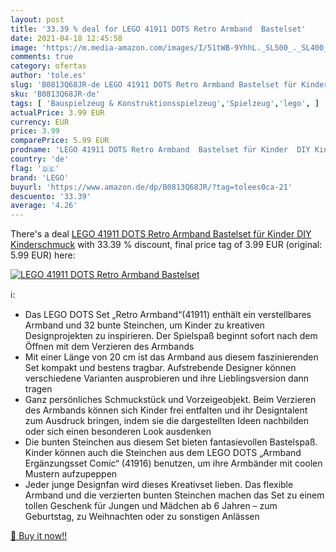 ```yaml
---
layout: post
title: '33.39 % deal for LEGO 41911 DOTS Retro Armband  Bastelset'
date: 2021-04-18 12:45:58
image: 'https://m.media-amazon.com/images/I/51tWB-9YhhL._SL500_._SL400_.jpg'
comments: true
category: ofertas
author: 'tole.es'
slug: 'B0813Q68JR-de LEGO 41911 DOTS Retro Armband Bastelset für Kinder DIY...'
sku: 'B0813Q68JR-de'
tags: [ 'Bauspielzeug & Konstruktionsspielzeug','Spielzeug','lego', ]
actualPrice: 3.99 EUR
currency: EUR
price: 3.99
comparePrice: 5.99 EUR
prodname: 'LEGO 41911 DOTS Retro Armband  Bastelset für Kinder  DIY Kinderschmuck'
country: 'de'
flag: '🇩🇪'
brand: 'LEGO'
buyurl: 'https://www.amazon.de/dp/B0813Q68JR/?tag=tolees0ca-21'
descuento: '33.39'
average: '4.26'
---
```


There's a deal [LEGO 41911 DOTS Retro Armband  Bastelset für Kinder  DIY Kinderschmuck](https://www.amazon.de/dp/B0813Q68JR/?tag=tolees0ca-21)  with  33.39 % discount, final price tag of  3.99 EUR (original: 5.99 EUR) here:

[![LEGO 41911 DOTS Retro Armband  Bastelset](https://m.media-amazon.com/images/I/51tWB-9YhhL._SL500_._SL400_.jpg)](https://www.amazon.de/dp/B0813Q68JR/?tag=tolees0ca-21)

ℹ️:

- Das LEGO DOTS Set „Retro Armband“(41911) enthält ein verstellbares Armband und 32 bunte Steinchen, um Kinder zu kreativen Designprojekten zu inspirieren. Der Spielspaß beginnt sofort nach dem Öffnen mit dem Verzieren des Armbands
- Mit einer Länge von 20 cm ist das Armband aus diesem faszinierenden Set kompakt und bestens tragbar. Aufstrebende Designer können verschiedene Varianten ausprobieren und ihre Lieblingsversion dann tragen
- Ganz persönliches Schmuckstück und Vorzeigeobjekt. Beim Verzieren des Armbands können sich Kinder frei entfalten und ihr Designtalent zum Ausdruck bringen, indem sie die dargestellten Ideen nachbilden oder sich einen besonderen Look ausdenken
- Die bunten Steinchen aus diesem Set bieten fantasievollen Bastelspaß. Kinder können auch die Steinchen aus dem LEGO DOTS „Armband Ergänzungsset Comic“ (41916) benutzen, um ihre Armbänder mit coolen Mustern aufzupeppen
- Jeder junge Designfan wird dieses Kreativset lieben. Das flexible Armband und die verzierten bunten Steinchen machen das Set zu einem tollen Geschenk für Jungen und Mädchen ab 6 Jahren – zum Geburtstag, zu Weihnachten oder zu sonstigen Anlässen

[🛒 Buy it now!!](https://www.amazon.de/dp/B0813Q68JR/?tag=tolees0ca-21)
